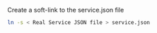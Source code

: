 Create a soft-link to the service.json file
```bash
ln -s < Real Service JSON file > service.json
```